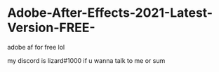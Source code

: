 # Adobe-After-Effects-2021-Latest-Version-FREE-
adobe af for free lol

my discord is lizard#1000 if u wanna talk to me or sum
